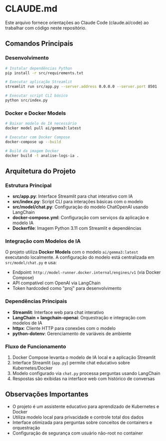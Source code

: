 # CLAUDE.md

Este arquivo fornece orientações ao Claude Code (claude.ai/code) ao trabalhar com código neste repositório.

## Comandos Principais

### Desenvolvimento
```bash
# Instalar dependências Python
pip install -r src/requirements.txt

# Executar aplicação Streamlit
streamlit run src/app.py --server.address 0.0.0.0 --server.port 8501

# Executar script CLI básico
python src/index.py
```

### Docker e Docker Models
```bash
# Baixar modelo de IA necessário
docker model pull ai/gemma3:latest

# Executar com Docker Compose
docker-compose up --build

# Build da imagem Docker
docker build -t analise-logs-ia .
```

## Arquitetura do Projeto

### Estrutura Principal
- **src/app.py**: Interface Streamlit para chat interativo com IA
- **src/index.py**: Script CLI para interações básicas com o modelo
- **src/model/chat.py**: Configuração do modelo ChatOpenAI usando LangChain
- **docker-compose.yml**: Configuração com serviços da aplicação e modelo IA
- **Dockerfile**: Imagem Python 3.11 com Streamlit e dependências

### Integração com Modelos de IA
O projeto utiliza **Docker Models** com o modelo `ai/gemma3:latest` executando localmente. A configuração do modelo está centralizada em `src/model/chat.py` e usa:
- Endpoint: `http://model-runner.docker.internal/engines/v1` (via Docker Compose)
- API compatível com OpenAI via LangChain
- Token hardcoded como "proj" para desenvolvimento

### Dependências Principais
- **Streamlit**: Interface web para chat interativo
- **LangChain + langchain-openai**: Orquestração e integração com modelos de IA
- **httpx**: Cliente HTTP para conexões com o modelo
- **python-dotenv**: Gerenciamento de variáveis de ambiente

### Fluxo de Funcionamento
1. Docker Compose levanta o modelo de IA local e a aplicação Streamlit
2. Interface Streamlit (`app.py`) permite chat educativo sobre Kubernetes/Docker
3. Modelo configurado via `chat.py` processa perguntas usando LangChain
4. Respostas são exibidas na interface web com histórico de conversas

## Observações Importantes
- O projeto é um assistente educativo para aprendizado de Kubernetes e Docker
- Utiliza modelo local para privacidade e controle total dos dados
- Interface otimizada para perguntas sobre conceitos de containers e orquestração
- Configuração de segurança com usuário não-root no container